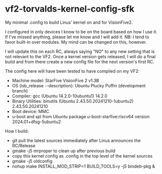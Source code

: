 # vf2-torvalds-kernel-config-sfk
My minimal .config to build Linus' kernel on and for VisionFive2.

I configured in only devices I know to be on the board based on how I use it.  If I've missed anything, please let me know and I will add it.
NB:  I tend to favor built-in over modules.  My mind can be changed on this, however.

I will update this on each RC, always saying "NO" to any new setting that is not relevant to the VF2.  Once a kernel version gets released, I will do a final build and from there create a new config file for the next version's first RC.

The config here will have been tested to have compiled on my VF2:

- Machine model: StarFive VisionFive 2 v1.3B
- OS (lsb_release --description): Ubuntu Plucky Puffin (development branch)
- Compiler: gcc (Ubuntu 14.2.0-10ubuntu1) 14.2.0
- Binary Utilities: binutils (Ubuntu 2.43.50.20241210-1ubuntu2) 2.43.50.20241210
- Boot device: MMC
- u-boot and spl from Ubuntu package u-boot-starfive:riscv64 version 2024.01+dfsg-5ubuntu2

How I build:

- git pull the latest sources immediately after Linus announces the RC/Release
- gmake -j5 mrproper to clean up after previous build
- copy this kernel config as .config in the top level of the kernel sources
- gmake -j5 oldconfig
- nohup make INSTALL_MOD_STRIP=1 BUILD_TOOLS=y -j5 bindeb-pkg &

